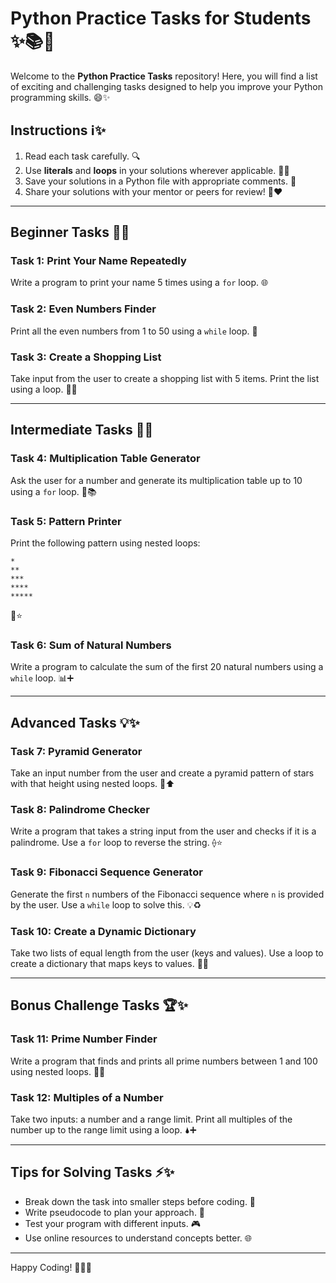# Python Practice Tasks for Students ✨📚🚀

Welcome to the **Python Practice Tasks** repository! Here, you will find a list of exciting and challenging tasks designed to help you improve your Python programming skills. 😄✨

## Instructions ℹ️✨
1. Read each task carefully. 🔍
2. Use **literals** and **loops** in your solutions wherever applicable. 🔄🔢
3. Save your solutions in a Python file with appropriate comments. 🔖
4. Share your solutions with your mentor or peers for review! 🚀❤️

---

## Beginner Tasks 🌱✨

### Task 1: Print Your Name Repeatedly
Write a program to print your name 5 times using a `for` loop. 🌐

### Task 2: Even Numbers Finder
Print all the even numbers from 1 to 50 using a `while` loop. 🔢

### Task 3: Create a Shopping List
Take input from the user to create a shopping list with 5 items. Print the list using a loop. 🍒🍲

---

## Intermediate Tasks 🌌✨

### Task 4: Multiplication Table Generator
Ask the user for a number and generate its multiplication table up to 10 using a `for` loop. 🔢📚

### Task 5: Pattern Printer
Print the following pattern using nested loops:
```
*
**
***
****
*****
```
🌈⭐

### Task 6: Sum of Natural Numbers
Write a program to calculate the sum of the first 20 natural numbers using a `while` loop. 📊➕

---

## Advanced Tasks 💡✨

### Task 7: Pyramid Generator
Take an input number from the user and create a pyramid pattern of stars with that height using nested loops. 🌈⬆

### Task 8: Palindrome Checker
Write a program that takes a string input from the user and checks if it is a palindrome. Use a `for` loop to reverse the string. ⟠⭐️

### Task 9: Fibonacci Sequence Generator
Generate the first `n` numbers of the Fibonacci sequence where `n` is provided by the user. Use a `while` loop to solve this. 💡♻️

### Task 10: Create a Dynamic Dictionary
Take two lists of equal length from the user (keys and values). Use a loop to create a dictionary that maps keys to values. 📂✨

---

## Bonus Challenge Tasks 🏆✨

### Task 11: Prime Number Finder
Write a program that finds and prints all prime numbers between 1 and 100 using nested loops. 🔢🔮

### Task 12: Multiples of a Number
Take two inputs: a number and a range limit. Print all multiples of the number up to the range limit using a loop. 🌢➕

---

## Tips for Solving Tasks ⚡✨
- Break down the task into smaller steps before coding. 🔧
- Write pseudocode to plan your approach. 🔎
- Test your program with different inputs. 🎮
- Use online resources to understand concepts better. 🌐

---

Happy Coding! 🚀😄✨
